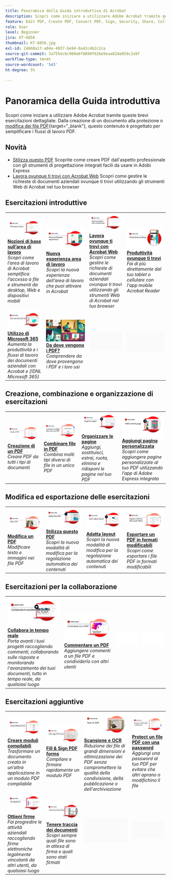 ```yaml
---
title: Panoramica della Guida introduttiva di Acrobat
description: Scopri come iniziare a utilizzare Adobe Acrobat tramite queste brevi esercitazioni guidate (1-2 min)
feature: Edit PDF, Create PDF, Convert PDF, Sign, Security, Share, Collaboration, Workspace
role: User
level: Beginner
jira: KT-6856
thumbnail: KT-6856.jpg
exl-id: 24660a17-a04e-4937-be94-0a42c4b2c2ca
source-git-commit: 3a755dc6c989e6f8890f626e9eaa824e059c2a9f
workflow-type: tm+mt
source-wordcount: '543'
ht-degree: 5%

---
```


# Panoramica della Guida introduttiva

Scopri come iniziare a utilizzare Adobe Acrobat tramite queste brevi esercitazioni dettagliate. Dalla creazione di un documento alla protezione o [modifica dei file PDF](https://www.adobe.com/it/acrobat/online/pdf-editor.html){target="_blank"}, questo contenuto è progettato per semplificare i flussi di lavoro PDF.

## Novità

* [Stilizza questo PDF](stylize-this-PDF.md)
Scoprite come creare PDF dall&#39;aspetto professionale con gli strumenti di progettazione integrati facili da usare in Adobi Express
* [Lavora ovunque ti trovi con Acrobat Web](acrobatweb.md)
Scopri come gestire le richieste di documenti aziendali ovunque ti trovi utilizzando gli strumenti Web di Acrobat nel tuo browser

## Esercitazioni introduttive

<table style="table-layout:fixed">
<tr>
  <td>
    <a href="get-to-know-the-acrobat-dc-interface.md">
      <img alt="Nozioni di base sull’area di lavoro" src="../assets/Workspace_1280.png" />
    </a>
    <div>
    <a href="get-to-know-the-acrobat-dc-interface.md"><strong>Nozioni di base sull’area di lavoro</strong></a>
    </div>
    <em>Scopri come l’area di lavoro di Acrobat semplifica l’accesso a file e strumenti da desktop, Web e dispositivi mobili</em>
    <br>
  </td>
  <td>
    <a href="new-workspace.md">
      <img alt="Nuova esperienza area di lavoro" src="../assets/NewWorkspace.png" />
    </a>
    <div>
    <a href="new-workspace.md"><strong>Nuova esperienza area di lavoro</strong></a>
    </div>
    <em>Scopri la nuova esperienza dell’area di lavoro che puoi attivare in Acrobat</em>
    <br>
  </td>
  <td>
    <a href="acrobatweb.md">
      <img alt="Lavora ovunque ti trovi con Acrobat Web" src="../assets/Acrobatweb_1280.png" />
    </a>
    <div>
    <a href="acrobatweb.md"><strong>Lavora ovunque ti trovi con Acrobat Web</strong></a>
    </div>
    <em>Scopri come gestire le richieste di documenti aziendali ovunque ti trovi utilizzando gli strumenti Web di Acrobat nel tuo browser</em>
    <br>
  </td>
  <td>
    <a href="productivity.md">
      <img alt="Produttività ovunque ti trovi" src="../assets/Productivity_1280.png" />
    </a>
    <div>
     <a href="productivity.md"><strong>Produttività ovunque ti trovi</strong></a>
    </div>
    <em>Fai di più direttamente dal tuo tablet o cellulare con l'app mobile Acrobat Reader</em>
    <br>
  </td>
</tr>
<tr>
    <td>
      <a href="../integrate/integrate-overview.md#microsoft">
        <img alt="Utilizzo di Microsoft 365" src="../assets/WorkMicrosoft365_1280.png" />
      </a>
      <div>
      <a href="../integrate/integrate-overview.md#microsoft"><strong>Utilizzo di Microsoft 365</strong></a>
      </div>
      <em>Aumenta la produttività e i flussi di lavoro dei documenti aziendali con Acrobat e [!DNL Microsoft 365]</em>
      <br>
    </td>
    <td>
      <a href="where-do-pdfs-come-from.md">
        <img alt="Da dove vengono i PDF?" src="../assets/WherePDFs.jpg" />
      </a>
      <div>
      <a href="where-do-pdfs-come-from.md"><strong>Da dove vengono i PDF?</strong></a>
      </div>
      <em>Comprendere da dove provengono i PDF e i loro usi</em>
      <br>
    </td>
    <td>
    <img alt="Spaziatore" src="../assets/Grayspacer.png" />
      <div>
      <br>
    </td>
    <td>
    <img alt="Spaziatore" src="../assets/Grayspacer.png" />
      <div>
      <br>
    </td>
  </tr>
  </table>

## Creazione, combinazione e organizzazione di esercitazioni

<table style="table-layout:fixed">
  <tr>
    <td>
      <a href="create-pdf.md">
        <img alt="Creazione di file PDF" src="../assets/Create.jpg" />
      </a>
      <div>
      <a href="create-pdf.md"><strong>Creazione di un PDF</strong></a>
      </div>
      <em>Creare PDF da tutti i tipi di documenti</em>
      <br>
    </td>
    <td>
      <a href="combine-to-pdf.md">
        <img alt="Da Combine Files a PDF" src="../assets/Combine.jpg" />
      </a>
      <div>
      <a href="combine-to-pdf.md"><strong>Combinare file in PDF</strong></a>
      </div>
      <em>Combina molti tipi diversi di file in un unico PDF</em>
      <br>
    </td>
    <td>
      <a href="organize.md">
        <img alt="Organizzare le pagine" src="../assets/Organize.png" />
      </a>
      <div>
      <a href="organize.md"><strong>Organizzare le pagine</strong></a>
      </div>
      <em>Aggiungi, sostituisci, estrai, ruota, elimina e ridisponi le pagine nel tuo PDF</em>
      <br>
    </td>
    <td>
      <a href="add-custom-page.md">
        <img alt="Aggiungi pagina personalizzata" src="../assets/Custompage.png" />
      </a>
      <div>
      <a href="add-custom-page.md"><strong>Aggiungi pagina personalizzata</strong></a>
      </div>
      <em>Scopri come aggiungere pagine personalizzate al tuo PDF utilizzando l’app di Adobe Express integrata</em>
      <br>
    </td>
  </tr>
  </table>

## Modifica ed esportazione delle esercitazioni

<table style="table-layout:fixed">
  <tr>
    <td>
      <a href="edit-pdf.md">
        <img alt="Modifica un PDF" src="../assets/Edit.jpg" />
      </a>
      <div>
      <a href="edit-pdf.md"><strong>Modifica un PDF</strong></a>
      </div>
      <em>Modificare testo e immagini nei file PDF</em>
      <br>
    </td>
    <td>
      <a href="stylize-this-PDF.md">
        <img alt="Stilizza questo PDF" src="../assets/Stylize.png" />
      </a>
      <div>
      <a href="stylize-this-PDF.md"><strong>Stilizza questo PDF</strong></a>
      </div>
      <em>Scopri la nuova modalità di modifica per la regolazione automatica dei contenuti</em>
      <br>
    </td>
   <td>
      <a href="auto-adjust-layout.md">
        <img alt="Adatta layout" src="../assets/Autoadjust.png" />
      </a>
      <div>
      <a href="auto-adjust-layout.md"><strong>Adatta layout</strong></a>
      </div>
      <em>Scopri la nuova modalità di modifica per la regolazione automatica dei contenuti</em>
      <br>
    </td>
    <td>
      <a href="export-pdf.md">
        <img alt="Esportare un PDF in formati modificabili" src="../assets/Export.jpg" />
      </a>
      <div>
      <a href="export-pdf.md"><strong>Esportare un PDF in formati modificabili</strong></a>
      </div>
      <em>Scopri come esportare i file PDF in formati modificabili</em>
      <br>
    </td>
  </tr>
  </table>

## Esercitazioni per la collaborazione

<table style="table-layout:fixed">
  <tr>
    <td>
      <a href="collaborate.md">
        <img alt="Collabora in tempo reale" src="../assets/Collaborate_1280.png" />
      </a>
      <div>
      <a href="collaborate.md"><strong>Collabora in tempo reale</strong></a>
      </div>
      <em>Porta avanti i tuoi progetti raccogliendo commenti, collaborando sulle risposte e monitorando l'avanzamento dei tuoi documenti, tutto in tempo reale, da qualsiasi luogo</em>
      <br>
    </td>
    <td>
      <a href="comment-on-pdf-files.md">
        <img alt="Commentare un PDF" src="../assets/Comment.jpg" />
      </a>
      <div>
      <a href="comment-on-pdf-files.md"><strong>Commentare un PDF</strong></a>
      </div>
      <em>Aggiungere commenti a un file PDF e condividerlo con altri utenti</em>
      <br>
    </td>
    <td>
    <img alt="Spaziatore" src="../assets/Whitespacer.png" />
      <div>
      <br>
    </td>
    <td>
    <img alt="Spaziatore" src="../assets/Whitespacer.png" />
      <div>
      <br>
    </td>
</tr>
</table>

## Esercitazioni aggiuntive

<table style="table-layout:fixed">
<tr>
  <td>
    <a href="create-fillable-forms.md">
      <img alt="Creare moduli compilabili" src="../assets/Form_1280.png" />
    </a>
    <div>
    <a href="create-fillable-forms.md"><strong>Creare moduli compilabili</strong></a>
    </div>
    <em>Trasformare un documento creato in un’altra applicazione in un modulo PDF compilabile</em>
    <br>
  </td>
  <td>
    <a href="fill-and-sign.md">
      <img alt="Compila e firma un modulo PDF" src="../assets/FillSign_1280.png" />
    </a>
    <div>
    <a href="fill-and-sign.md"><strong>Fill &amp; Sign PDF forms</strong></a>
    </div>
    <em>Compilare e firmare rapidamente un modulo PDF</em>
    <br>
  </td>
  <td>
    <a href="scan-and-ocr.md">
      <img alt="Scansione e OCR" src="../assets/Scan.jpg" />
    </a>
    <div>
    <a href="scan-and-ocr.md"><strong>Scansione e OCR</strong></a>
    </div>
    <em>Riduzione dei file di grandi dimensioni e ottimizzazione dei PDF senza compromettere la qualità della condivisione, della pubblicazione o dell'archiviazione</em>
    <br>
  </td>
  <td>
    <a href="password-protect.md">
      <img alt="Protect un file PDF con una password" src="../assets/Protect.jpg" />
    </a>
    <div>
    <a href="password-protect.md"><strong>Protect un file PDF con una password</strong></a>
    </div>
    <em>Aggiungi una password al tuo PDF per evitare che altri aprano o modifichino il file</em>
    <br>
  </td>
</tr>
<tr>
  <td>
    <a href="signatures.md">
      <img alt="Ottieni firme" src="../assets/Signatures_1280.png" />
    </a>
    <div>
    <a href="signatures.md"><strong>Ottieni firme</strong></a>
    </div>
    <em>Fai progredire le attività aziendali raccogliendo firme elettroniche legalmente vincolanti da altri utenti, da qualsiasi luogo</em>
    <br>
  </td>
  <td>
    <a href="track.md">
      <img alt="Tenere traccia dei documenti" src="../assets/Track_1280.png" />
    </a>
    <div>
    <a href="track.md"><strong>Tenere traccia dei documenti</strong></a>
    </div>
    <em>Scopri sempre quali file sono in attesa di firma e quali sono stati firmati</em>
    <br>
  </td>
  <td>
   <img alt="Spaziatore" src="../assets/Grayspacer.png" />
    <div>
    <br>
  </td>
  <td>
   <img alt="Spaziatore" src="../assets/Grayspacer.png" />
    <div>
    <br>
  </td>
</tr>
</table>
